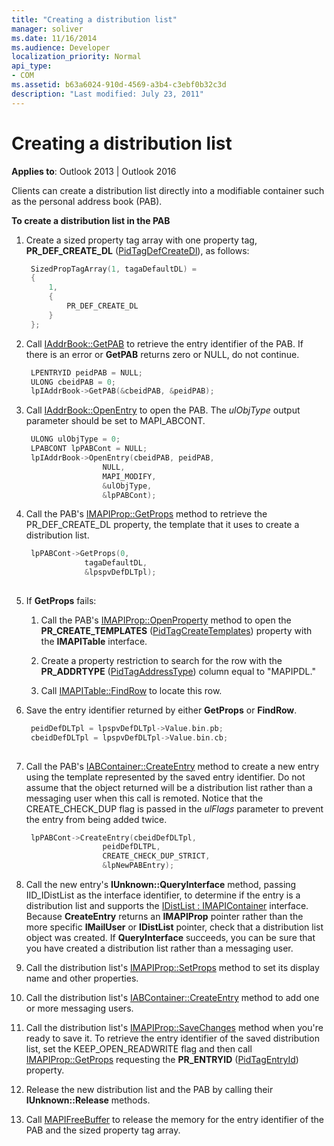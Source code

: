 ```yaml
---
title: "Creating a distribution list"
manager: soliver
ms.date: 11/16/2014
ms.audience: Developer
localization_priority: Normal
api_type:
- COM
ms.assetid: b63a6024-910d-4569-a3b4-c3ebf0b32c3d
description: "Last modified: July 23, 2011"
---
```


# Creating a distribution list

**Applies to**: Outlook 2013 | Outlook 2016 
  
Clients can create a distribution list directly into a modifiable container such as the personal address book (PAB).
  
**To create a distribution list in the PAB**
  
1. Create a sized property tag array with one property tag, **PR_DEF_CREATE_DL** ([PidTagDefCreateDl](pidtagdefcreatedl-canonical-property.md)), as follows:
    
   ```cpp
    SizedPropTagArray(1, tagaDefaultDL) =
    {
        1,
        {
            PR_DEF_CREATE_DL
        }
    };
   ```

2. Call [IAddrBook::GetPAB](iaddrbook-getpab.md) to retrieve the entry identifier of the PAB. If there is an error or **GetPAB** returns zero or NULL, do not continue. 
    
   ```cpp
    LPENTRYID peidPAB = NULL;
    ULONG cbeidPAB = 0;
    lpIAddrBook->GetPAB(&cbeidPAB, &peidPAB);
   ```

3. Call [IAddrBook::OpenEntry](iaddrbook-openentry.md) to open the PAB. The  _ulObjType_ output parameter should be set to MAPI_ABCONT. 
    
   ```cpp
    ULONG ulObjType = 0;
    LPABCONT lpPABCont = NULL;
    lpIAddrBook->OpenEntry(cbeidPAB, peidPAB,
                    NULL,
                    MAPI_MODIFY,
                    &ulObjType,
                    &lpPABCont);
   ```

4. Call the PAB's [IMAPIProp::GetProps](imapiprop-getprops.md) method to retrieve the PR_DEF_CREATE_DL property, the template that it uses to create a distribution list. 
    
   ```cpp
    lpPABCont->GetProps(0,
                tagaDefaultDL,
                &lpspvDefDLTpl);
    
   ```

5. If **GetProps** fails: 
    
   1. Call the PAB's [IMAPIProp::OpenProperty](imapiprop-openproperty.md) method to open the **PR_CREATE_TEMPLATES** ([PidTagCreateTemplates](pidtagcreatetemplates-canonical-property.md)) property with the **IMAPITable** interface. 
      
   2. Create a property restriction to search for the row with the **PR_ADDRTYPE** ([PidTagAddressType](pidtagaddresstype-canonical-property.md)) column equal to "MAPIPDL." 
      
   3. Call [IMAPITable::FindRow](imapitable-findrow.md) to locate this row. 
    
6. Save the entry identifier returned by either **GetProps** or **FindRow**.
    
   ```cpp
    peidDefDLTpl = lpspvDefDLTpl->Value.bin.pb;
    cbeidDefDLTpl = lpspvDefDLTpl->Value.bin.cb;
    
   ```

7. Call the PAB's [IABContainer::CreateEntry](iabcontainer-createentry.md) method to create a new entry using the template represented by the saved entry identifier. Do not assume that the object returned will be a distribution list rather than a messaging user when this call is remoted. Notice that the CREATE_CHECK_DUP flag is passed in the  _ulFlags_ parameter to prevent the entry from being added twice. 
    
   ```cpp
    lpPABCont->CreateEntry(cbeidDefDLTpl,
                    peidDefDLTPL,
                    CREATE_CHECK_DUP_STRICT,
                    &lpNewPABEntry);
   ```

8. Call the new entry's **IUnknown::QueryInterface** method, passing IID_IDistList as the interface identifier, to determine if the entry is a distribution list and supports the [IDistList : IMAPIContainer](idistlistimapicontainer.md) interface. Because **CreateEntry** returns an **IMAPIProp** pointer rather than the more specific **IMailUser** or **IDistList** pointer, check that a distribution list object was created. If **QueryInterface** succeeds, you can be sure that you have created a distribution list rather than a messaging user. 
    
9. Call the distribution list's [IMAPIProp::SetProps](imapiprop-setprops.md) method to set its display name and other properties. 
    
10. Call the distribution list's [IABContainer::CreateEntry](iabcontainer-createentry.md) method to add one or more messaging users. 
    
11. Call the distribution list's [IMAPIProp::SaveChanges](imapiprop-savechanges.md) method when you're ready to save it. To retrieve the entry identifier of the saved distribution list, set the KEEP_OPEN_READWRITE flag and then call [IMAPIProp::GetProps](imapiprop-getprops.md) requesting the **PR_ENTRYID** ([PidTagEntryId](pidtagentryid-canonical-property.md)) property.
    
12. Release the new distribution list and the PAB by calling their **IUnknown::Release** methods. 
    
13. Call [MAPIFreeBuffer](mapifreebuffer.md) to release the memory for the entry identifier of the PAB and the sized property tag array. 
    

